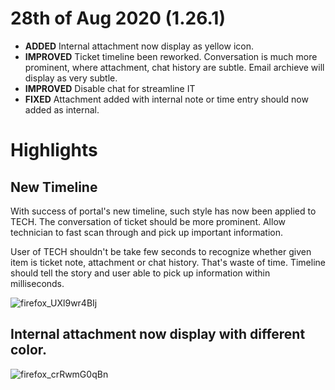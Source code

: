 # 28th of Aug 2020 (1.26.1)

- **ADDED** Internal attachment now display as yellow icon.
- **IMPROVED** Ticket timeline been reworked. Conversation is much more prominent, where attachment, chat history are subtle. Email archieve will display as very subtle.
- **IMPROVED** Disable chat for streamline IT
- **FIXED** Attachment added with internal note or time entry should now added as internal.

# Highlights

## New Timeline
With success of portal's new timeline, such style has now been applied to TECH. The conversation of ticket should be more prominent. Allow technician to fast scan through and pick up important information.

User of TECH shouldn't be take few seconds to recognize whether given item is ticket note, attachment or chat history. That's waste of time. Timeline should tell the story and user able to pick up information within milliseconds.

![firefox_UXl9wr4BIj](https://user-images.githubusercontent.com/1712143/91523327-908c7100-e950-11ea-9afe-fe32024db373.png)

## Internal attachment now display with different color.
![firefox_crRwmG0qBn](https://user-images.githubusercontent.com/1712143/91523329-91bd9e00-e950-11ea-978e-fe6b1bc71f6b.png)
